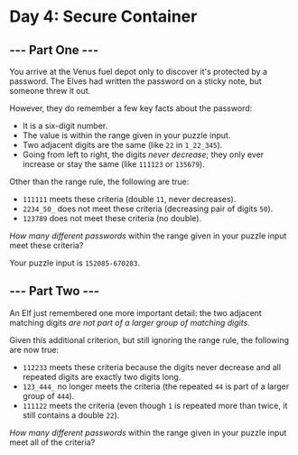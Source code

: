 # Day 4: Secure Container

## --- Part One ---

You arrive at the Venus fuel depot only to discover it's protected by a password.  The Elves had written the password on a sticky note, but someone threw it out.

However, they do remember a few key facts about the password:

* It is a six-digit number.
* The value is within the range given in your puzzle input.
* Two adjacent digits are the same (like `22` in `1_22_345`).
* Going from left to right, the digits _never decrease_; they only ever increase or stay the same (like `111123` or `135679`).

Other than the range rule, the following are true:

* `111111` meets these criteria (double `11`, never decreases).
* `2234_50_` does not meet these criteria (decreasing pair of digits `50`).
* `123789` does not meet these criteria (no double).

_How many different passwords_ within the range given in your puzzle input meet these criteria?

Your puzzle input is `152085-670283`.

## --- Part Two ---

An Elf just remembered one more important detail: the two adjacent matching digits _are not part of a larger group of matching digits_.

Given this additional criterion, but still ignoring the range rule, the following are now true:

* `112233` meets these criteria because the digits never decrease and all repeated digits are exactly two digits long.
* `123_444_` no longer meets the criteria (the repeated `44` is part of a larger group of `444`).
* `111122` meets the criteria (even though `1` is repeated more than twice, it still contains a double `22`).

_How many different passwords_ within the range given in your puzzle input meet all of the criteria?